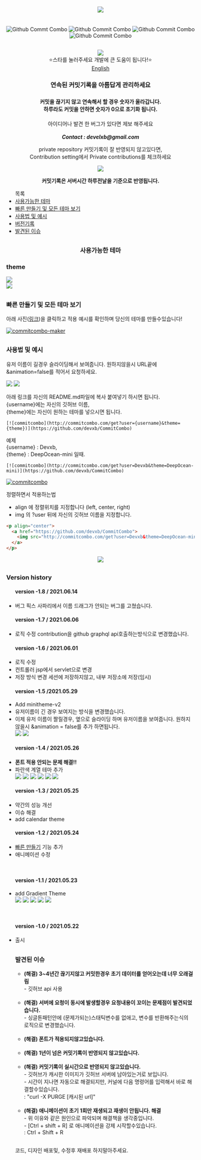 


<div align = "center">
  <br>
  <a href="https://github.com/devxb/CommitCombo"><img src = "http://commitcombo.com/logo" align="center"/></a> <br><br><br>
  <img src = "http://commitcombo.com/get?user=Devxb&theme=Lake-mini" align="center" alt="Github Commt Combo"/>
  <img src = "http://commitcombo.com/get?user=Devxb&theme=DeepOcean-mini" align="center" alt="Github Commit Combo"/>
  <img src = "http://commitcombo.com/get?user=Devxb&theme=Sunset-mini" align="center" alt="Github Commit Combo"/>
  <img src = "http://commitcombo.com/get?user=Devxb&theme=Cloud-mini" align="center" alt="Github Commit Combo"/><br>
  <h2></h2>
<a href="https://hits.seeyoufarm.com"><img src="https://hits.seeyoufarm.com/api/count/incr/badge.svg?url=https%3A%2F%2Fgithub.com%2Fdevxb%2FCommitCombo&count_bg=%23212121&title_bg=%231488CC&icon=&icon_color=%231488CC&title=visitor&edge_flat=false"/></a>
</div>
<div align = "center">  ⭐스타를 눌러주세요 개발에 큰 도움이 됩니다!⭐️</div>
<div align="center"><a href="./ENG.md"> English </a></div>
<div align = "center"> 
<h3>연속된 커밋기록을 아름답게 관리하세요<h3> <h4> 커밋을 끊기지 않고 연속해서 할 경우 숫자가 올라갑니다. <br>하루라도 커밋을 안하면 숫자가 0으로 초기화 됩니다.</h4>
<p> 아이디어나 발견 한 버그가 있다면 제보 해주세요<br><br>
<b><i>Contact : develxb@gmail.com</i></b></p>



<p align = "center">
private repository 커밋기록이 잘 반영되지 않고있다면, <br>
Contribution setting에서 Private contributions를 체크하세요
</p>
<div align = "center"> 
    <img src = "http://commitcombo.com/serverClock"/>
    <br/>
    <p>
        <b>커밋기록은 서버시간 하루전날을 기준으로 반영됩니다.</b>
    </p>
</div>

</div>

<div>
<ul>
목록
<li>
	<a href = "#availableTheme"> 사용가능한 테마</a>
</li>
<li>
	<a href = "#maker"> 빠른 만들기 및 모든 테마 보기</a>
</li>
<li>
	<a href = "#manual"> 사용법 및 예시</a>
</li>
<li>
	<a href = "#history"> 버전기록</a>
</li>
<li>
	<a href = "#issue"> 발견된 이슈 </a>
</li>
</ul>
</div>
<h2></h2>
<div align = "center">
<h3> <a name = "availableTheme"></a>사용가능한 테마</h3>
</div>

<h3>theme</h3> 

<img src = "https://user-images.githubusercontent.com/62425964/120197420-e41f4880-c25b-11eb-99ea-cc93ad62628d.png"/><br>
<img src = "https://user-images.githubusercontent.com/62425964/120197426-e5507580-c25b-11eb-8d33-215eebb3be38.png"/><br>

<h2></h2>
<h3> <a name = "maker"> </a> 빠른 만들기 및 모든 테마 보기</h3>
아래 사진(<a href = "http://commitcombo.com/maker">링크</a>)을 클릭하고 적용 예시를 확인하며 당신의 테마를 만들수있습니다!

[![commitcombo-maker](https://user-images.githubusercontent.com/62425964/119252836-4d161900-bbe9-11eb-8e30-7984ef18337d.jpeg)](http://commitcombo.com/maker)


<h2></h2>
<h3> <a name = "manual"></a>사용법 및 예시</h3>
<p>
유저 이름이 길경우 슬라이딩해서 보여줍니다. 원하지않을시 URL끝에 &animation=false를 적어서 요청하세요.
</p>
<img src = "http://commitcombo.com/get?user=ABCDEFGHIJKLMNOP&theme=MintChocolate-mini"/> <img src = "http://commitcombo.com/get?user=ABCDEFGHIJKLMNOP&theme=MintChocolate-mini-v2"/> 
<br>
<p>
아래 링크를 자신의 README.md파일에 복사 붙여넣기 하시면 됩니다. <br> 
{username}에는 자신의 깃허브 이름, <br>
{theme}에는 자신이 원하는 테마를 넣으시면 됩니다.
</p>

	[![commitcombo](http://commitcombo.com/get?user={username}&theme={theme})](https://github.com/devxb/CommitCombo)

<p> 예제 <br>
{username} : Devxb, <br>
{theme} : DeepOcean-mini 일때.
</p>

	[![commitcombo](http://commitcombo.com/get?user=Devxb&theme=DeepOcean-mini)](https://github.com/devxb/CommitCombo)

[![commitcombo](http://commitcombo.com/get?user=Devxb&theme=DeepOcean-mini)](https://github.com/devxb/CommitCombo)



정렬하면서 적용하는법
	
- align 에 정렬위치를 지정합니다 (left, center, right)    
- img 의 ?user 뒤에 자신의 깃허브 이름을 지정합니다.

```html
<p align="center">
  <a href="https://github.com/devxb/CommitCombo">
    <img src="http://commitcombo.com/get?user=Devxb&theme=DeepOcean-mini"/>
  </a>
</p>
```
<p align="center">
  <a href="https://github.com/devxb/CommitCombo">
    <img src="http://commitcombo.com/get?user=Devxb&theme=DeepOcean-mini"/>
  </a>
</p>



<h2></h2>
<a name = "history"></a>

<h3> Version history </h3>

<ul>
<h4> version -1.8 / 2021.06.14</h4>
<li>
 버그 픽스
 사파리에서 이름 드래그가 안되는 버그를 고쳤습니다.
</li>
</ul>

<ul>
<h4> version -1.7 / 2021.06.06</h4>
<li>
 로직 수정
 contribution을 github graphql api호출하는방식으로 변경했습니다.
</li>
</ul>

<ul>
<h4> version -1.6 / 2021.06.01 </h4>
<li>
 로직 수정
</li>
<li>
 컨트롤러 jsp에서 servlet으로 변경
</li>
<li>
 저장 방식 변경 세션에 저장하지않고, 내부 저장소에 저장(임시)
</li>
</ul>

<ul>
<h4> version -1.5 /2021.05.29</h4>
<li>
 Add minitheme-v2
</li>
<li>
 유저이름이 긴 경우 보여지는 방식을 변경했습니다.
</li>
<li>
 이제 유저 이름이 짤릴경우, 옆으로 슬라이딩 하며 유저이름을 보여줍니다. 원하지않을시 &animation = false를 추가 하면됩니다.<br>
 <img src = "http://commitcombo.com/get?user=ABCDEFGHIJKLMNOP&theme=MintChocolate-mini"/> <img src = "http://commitcombo.com/get?user=ABCDEFGHIJKLMNOP&theme=MintChocolate-mini-v2"/>
</li>
</ul>

<ul>
<h4> version -1.4 / 2021.05.26</h4>
<li>
  <b>폰트 적용 안되는 문제 해결!!</b>
</li>
<li>
  파란색 계열 테마 추가 <br> <img src = "http://commitcombo.com/get?user=Devxb&theme=Lake-mini"/> <img src = "http://commitcombo.com/get?user=Devxb&theme=Ocean-mini"/> <img src = "http://commitcombo.com/get?user=Devxb&theme=DeepOcean-mini"/> <img src = "http://commitcombo.com/get?user=Devxb&theme=Depths-mini"/> <img src = "http://commitcombo.com/get?user=Devxb&theme=Cloud-mini"/> <img src = "http://commitcombo.com/get?user=Devxb&theme=Emerald-mini"/> 
</li>
</ul>

<ul>
<h4> version -1.3 / 2021.05.25 </h4>
<li>
	약간의 성능 개선
</li>
<li>
	이슈 해결
</li>
<li>
	add calendar theme
</li>
</ul>

<ul>
<h4> version -1.2 / 2021.05.24</h4>
	<li> <a href = "http://commitcombo.com/maker">빠른 만들기</a> 기능 추가</li>
	<li> 애니메이션 수정 </li>
</ul>

<br>

<ul>
<h4>version -1.1 / 2021.05.23</h4>
	<li> add Gradient Theme <br> <img src = "http://commitcombo.com/get?user=Devxb&theme=Peach-mini"/> <img src = "http://commitcombo.com/get?user=Devxb&theme=CottonCandy-mini"/> <img src = "http://commitcombo.com/get?user=Devxb&theme=Grass-mini"/> <img src = "http://commitcombo.com/get?user=Devxb&theme=Perfume-mini"/> <img src = "http://commitcombo.com/get?user=Devxb&theme=Indigo-mini"/>
	</li>
</ul>

<br>

<ul> 
<h4>version -1.0 / 2021.05.22</h4>
	<li> 출시 </li>

<h2></h2>
<a name = "issue"></a>
<h3> 발견된 이슈 </h3>

<ul>
<li>
<b> (해결) 3~4년간 끊기지않고 커밋한경우 초기 데이터를 얻어오는데 너무 오래걸림 </b>
<br> - 깃허브 api 사용
</li>
<br>
<li>
<b> (해결) 서버에 요청이 동시에 발생할경우 요청내용이 꼬이는 문제점이 발견되었습니다.</b>
<br> - 싱글톤패턴안에 (문제가되는)스태틱변수를 없애고, 변수를 반환해주는식의 로직으로 변경했습니다.
</li>
<br>
<li>
<b> (해결) 폰트가 적용되지않고있습니다. </b>
</li>
<br>
<li>
<b> (해결) 1년이 넘은 커밋기록이 반영되지 않고있습니다. </b>
</li>
<br>
<li>
<b> (해결) 커밋기록이 실시간으로 반영되지 않고있습니다. </b>
<br> - 깃허브가 캐시한 이미지가 깃허브 서버에 남아있는거로 보입니다. 
<br> - 시간이 지나면 자동으로 해결되지만, 커널에 다음 명령어를 입력해서 바로 해결할수있습니다.   <br> : "curl -X PURGE [캐시된 url]"
</li>
<br>
<li>
<b> (해결) 애니메이션이 초기 1회만 재생되고 재생이 안됩니다. 해결 </b>
<br> - 위 이유와 같은 원인으로 파악되며 해결책을 생각중입니다.
<br> - [Ctrl + shift + R] 로 애니메이션을 강제 시작할수있습니다.
<br> : Ctrl + Shift + R
</li>
</ul>

<h2></h2>

<p>코드, 디자인 배포및, 수정후 재배포 하지말아주세요.</p>

